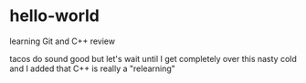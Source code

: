 # hello-world
learning Git and C++ review

tacos do sound good but 
let's wait until I get completely over this nasty cold
and I added that C++ is really a "relearning"
